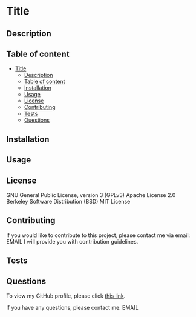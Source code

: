 <!-- 
The title of my project

Sections entitled:

Description

Table of Contents

Installation

Usage

License

Contributing

Tests

Questions

When a user enters the project title, it's displayed as the title of the README.

When a user enters a description, installation instructions, usage information, contribution guidelines, and test instructions, this information is added to the sections of the README entitled Description, Installation, Usage, Contributing, and Tests.

When a user chooses a license for their application from a list of options, a badge for that license is added near the top of the README and a notice is added to the section of the README entitled License that explains which license the application is covered under.

When a user enters their GitHub username, it's added to the section of the README entitled Questions, with a link to their GitHub profile.

When a user enters their email address, it's added to the section of the README entitled Questions, with instructions on how to reach them with additional questions.

When a user clicks on the links in the Table of Contents, they are taken to the corresponding section of the README. -->

# Title

## Description

## Table of content

- [Title](#title)
  - [Description](#description)
  - [Table of content](#table-of-content)
  - [Installation](#installation)
  - [Usage](#usage)
  - [License](#license)
  - [Contributing](#contributing)
  - [Tests](#tests)
  - [Questions](#questions)
  
## Installation

## Usage

## License  

GNU General Public License, version 3 (GPLv3)
Apache License 2.0
Berkeley Software Distribution (BSD)
MIT License


## Contributing

If you would like to contribute to this project, please contact me via email: EMAIL
I will provide you with contribution guidelines.

## Tests

## Questions
To view my GitHub profile, please click [this link](https://github.com/AstaRem).

If you have any questions, please contact me: EMAIL

